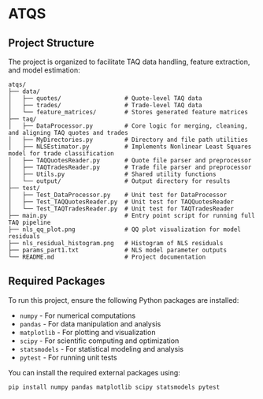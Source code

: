 # ATQS

## Project Structure
The project is organized to facilitate TAQ data handling, feature extraction, and model estimation:

```
atqs/
├── data/
│   ├── quotes/                  # Quote-level TAQ data
│   ├── trades/                  # Trade-level TAQ data
│   └── feature_matrices/        # Stores generated feature matrices
├── taq/
│   ├── DataProcessor.py         # Core logic for merging, cleaning, and aligning TAQ quotes and trades
│   ├── MyDirectories.py         # Directory and file path utilities
│   ├── NLSEstimator.py          # Implements Nonlinear Least Squares model for trade classification
│   ├── TAQQuotesReader.py       # Quote file parser and preprocessor
│   ├── TAQTradesReader.py       # Trade file parser and preprocessor
│   ├── Utils.py                 # Shared utility functions
│   └── output/                  # Output directory for results
├── test/
│   ├── Test_DataProcessor.py    # Unit test for DataProcessor
│   ├── Test_TAQQuotesReader.py  # Unit test for TAQQuotesReader
│   └── Test_TAQTradesReader.py  # Unit test for TAQTradesReader
├── main.py                      # Entry point script for running full TAQ pipeline
├── nls_qq_plot.png              # QQ plot visualization for model residuals
├── nls_residual_histogram.png   # Histogram of NLS residuals
├── params_part1.txt             # NLS model parameter outputs
└── README.md                    # Project documentation
```
## Required Packages

To run this project, ensure the following Python packages are installed:

- `numpy` - For numerical computations
- `pandas` - For data manipulation and analysis
- `matplotlib` - For plotting and visualization
- `scipy` - For scientific computing and optimization
- `statsmodels` - For statistical modeling and analysis
- `pytest` - For running unit tests

You can install the required external packages using:

```bash
pip install numpy pandas matplotlib scipy statsmodels pytest
```